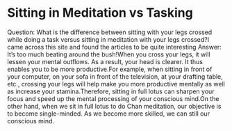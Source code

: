 # Sitting in Meditation vs Tasking

Question: ​What is the difference between sitting with your legs crossed while doing a task versus sitting in meditation with your legs crossed?​I came across this site and found the articles to be quite interesting      Answer:​It’s too much beating around the bush!When you cross your legs, it will lessen your mental outflows. As a result, your head is clearer. It thus enables you to be more productive.For example, when sitting in front of your computer, on your sofa in front of the television, at your drafting table, etc., crossing your legs will help make you more productive mentally as well as increase your stamina.Therefore, sitting in full lotus can sharpen your focus and speed up the mental processing of your conscious mind.​On the other hand, when we sit in full lotus to do Chan meditation, our objective is to become single-minded. As we become more skilled, we can still our conscious mind.
